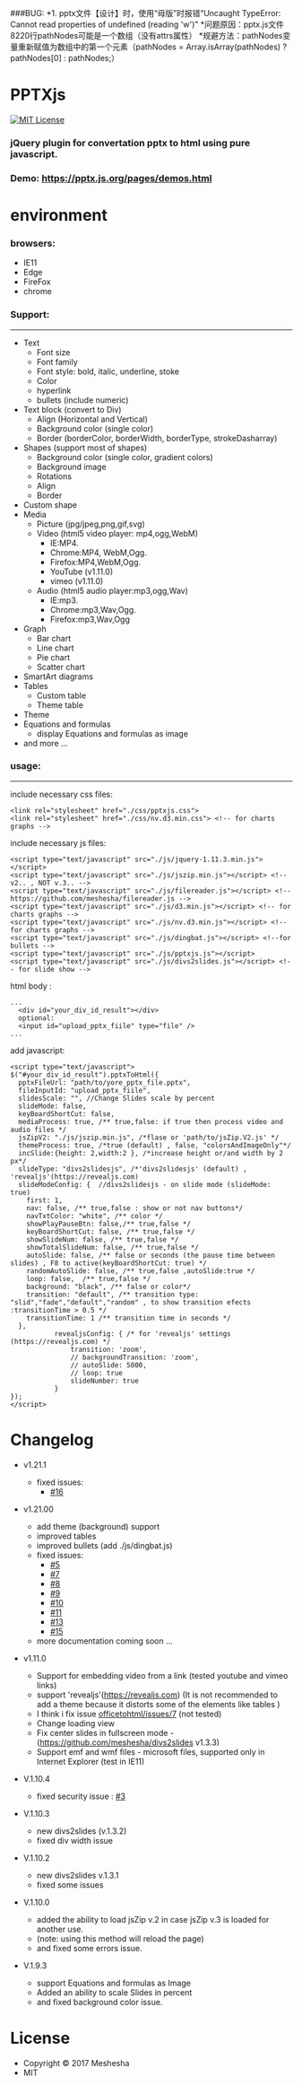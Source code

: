 ###BUG:
	*1. pptx文件【设计】时，使用“母版”时报错“Uncaught TypeError: Cannot read properties of undefined (reading 'w')”
 	   *问题原因：pptx.js文件8220行pathNodes可能是一个数组（没有attrs属性）
           *规避方法：pathNodes变量重新赋值为数组中的第一个元素（pathNodes = Array.isArray(pathNodes) ? pathNodes[0] : pathNodes;）

PPTXjs
==========
[![MIT License][license-image]][license-url]

[license-image]: http://img.shields.io/badge/license-MIT-blue.svg?style=flat
[license-url]: LICENSE
 
### jQuery plugin for convertation pptx to html using pure javascript.
### Demo: https://pptx.js.org/pages/demos.html

# environment
### browsers:
- IE11
- Edge
- FireFox
- chrome
### Support:
----
* Text
  * Font size
  * Font family
  * Font style: bold, italic, underline, stoke
  * Color
  * hyperlink
  * bullets (include numeric)
* Text block (convert to Div)
  * Align (Horizontal and Vertical)
  * Background color (single color)
  * Border (borderColor, borderWidth, borderType, strokeDasharray)
* Shapes (support most of shapes)
  * Background color (single color, gradient colors)
  * Background image
  * Rotations
  * Align
  * Border
* Custom shape
* Media
  * Picture (jpg/jpeg,png,gif,svg)
  * Video (html5 video player: mp4,ogg,WebM)
    * IE:MP4.
    * Chrome:MP4,	WebM,Ogg.
    * Firefox:MP4,WebM,Ogg.
    * YouTube (v1.11.0)
    * vimeo (v1.11.0)
  * Audio (html5 audio player:mp3,ogg,Wav)
    * IE:mp3.
    * Chrome:mp3,Wav,Ogg.
    * Firefox:mp3,Wav,Ogg  
* Graph
  * Bar chart
  * Line chart
  * Pie chart
  * Scatter chart
* SmartArt diagrams
* Tables
  * Custom table
  * Theme table
* Theme
* Equations and formulas
  * display Equations and formulas as image
* and more ...

###  usage:
----
 include necessary css files:
 ```
<link rel="stylesheet" href="./css/pptxjs.css">
<link rel="stylesheet" href="./css/nv.d3.min.css"> <!-- for charts graphs -->
```
 include necessary js files:
 ```
<script type="text/javascript" src="./js/jquery-1.11.3.min.js"></script>
<script type="text/javascript" src="./js/jszip.min.js"></script> <!-- v2.. , NOT v.3.. -->
<script type="text/javascript" src="./js/filereader.js"></script> <!--https://github.com/meshesha/filereader.js -->
<script type="text/javascript" src="./js/d3.min.js"></script> <!-- for charts graphs -->
<script type="text/javascript" src="./js/nv.d3.min.js"></script> <!-- for charts graphs -->
<script type="text/javascript" src="./js/dingbat.js"></script> <!--for bullets -->
<script type="text/javascript" src="./js/pptxjs.js"></script>
<script type="text/javascript" src="./js/divs2slides.js"></script> <!-- for slide show -->
 ```
 html body :
 ```
 ...
   <div id="your_div_id_result"></div>
   optional:
   <input id="upload_pptx_fiile" type="file" />
 ...
 ```
 add javascript:
 ```
<script type="text/javascript">
 $("#your_div_id_result").pptxToHtml({
   pptxFileUrl: "path/to/yore_pptx_file.pptx", 
   fileInputId: "upload_pptx_fiile",
   slidesScale: "", //Change Slides scale by percent
   slideMode: false,
   keyBoardShortCut: false,
   mediaProcess: true, /** true,false: if true then process video and audio files */
   jsZipV2: "./js/jszip.min.js", /*flase or 'path/to/jsZip.V2.js' */
   themeProcess: true, /*true (default) , false, "colorsAndImageOnly"*/
   incSlide:{height: 2,width:2 }, /*increase height or/and width by 2 px*/
   slideType: "divs2slidesjs", /*'divs2slidesjs' (default) , 'revealjs'(https://revealjs.com)
   slideModeConfig: {  //divs2slidesjs - on slide mode (slideMode: true)
     first: 1,
     nav: false, /** true,false : show or not nav buttons*/
     navTxtColor: "white", /** color */
     showPlayPauseBtn: false,/** true,false */
     keyBoardShortCut: false, /** true,false */
     showSlideNum: false, /** true,false */
     showTotalSlideNum: false, /** true,false */
     autoSlide: false, /** false or seconds (the pause time between slides) , F8 to active(keyBoardShortCut: true) */
     randomAutoSlide: false, /** true,false ,autoSlide:true */ 
     loop: false,  /** true,false */
     background: "black", /** false or color*/
     transition: "default", /** transition type: "slid","fade","default","random" , to show transition efects :transitionTime > 0.5 */
     transitionTime: 1 /** transition time in seconds */           
   },
			revealjsConfig: { /* for 'revealjs' settings (https://revealjs.com) */
				transition: 'zoom',
				// backgroundTransition: 'zoom', 
				// autoSlide: 5000,
				// loop: true
				slideNumber: true
			}
 });
</script>
 ``` 
# Changelog
* v1.21.1
  * fixed issues:
    - [#16](https://github.com/meshesha/PPTXjs/issues/16)

* v1.21.00
  * add theme (background) support
  * improved tables
  * improved bullets (add ./js/dingbat.js)
  * fixed issues:
    - [#5](https://github.com/meshesha/PPTXjs/issues/5)
    - [#7](https://github.com/meshesha/PPTXjs/issues/7)
    - [#8](https://github.com/meshesha/PPTXjs/issues/8)
    - [#9](https://github.com/meshesha/PPTXjs/issues/9)
    - [#10](https://github.com/meshesha/PPTXjs/issues/10)
    - [#11](https://github.com/meshesha/PPTXjs/issues/11)
    - [#13](https://github.com/meshesha/PPTXjs/issues/13)
    - [#15](https://github.com/meshesha/PPTXjs/issues/15)
  * more documentation coming soon ...

* v1.11.0
  * Support for embedding video from a link (tested youtube and vimeo links)
  * support 'revealjs'(https://revealjs.com) (It is not recommended to add a theme because it distorts some of the elements like tables )
  * I think i fix issue [officetohtml/issues/7](https://github.com/meshesha/officetohtml/issues/7) (not tested) 
  * Change loading view 
  * Fix center slides in fullscreen mode - (https://github.com/meshesha/divs2slides v1.3.3)
  * Support emf and wmf files - microsoft files, supported only in Internet Explorer (test in IE11)

* V.1.10.4
  * fixed security issue : [#3](https://github.com/meshesha/PPTXjs/issues/3)
  
* V.1.10.3
  * new divs2slides (v.1.3.2)
  * fixed div width issue
* V.1.10.2
  * new divs2slides v.1.3.1
  * fixed some issues
* V.1.10.0
  * added the ability to load jsZip v.2  in case jsZip v.3 is loaded for another use.
  *  (note: using this method will reload the page)
  *  and fixed some errors issue.
* V.1.9.3
  * support Equations and formulas as Image
  * Added an ability to scale Slides in percent
  * and fixed background color issue.
# License
- Copyright © 2017 Meshesha
- MIT
